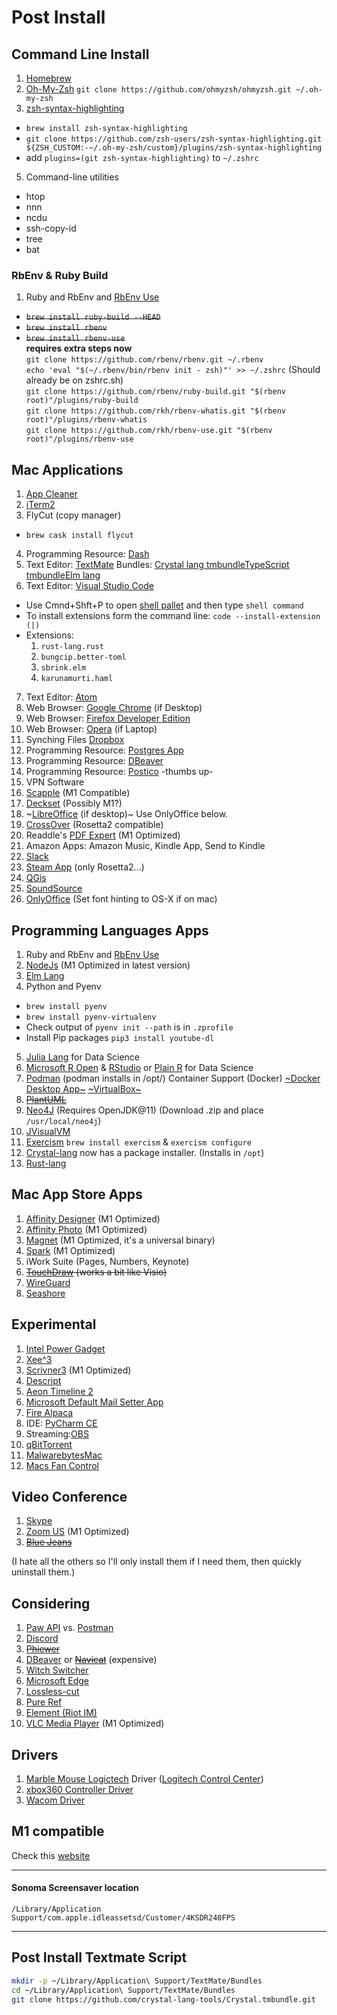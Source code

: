 # Post Install

## Command Line Install

1. [Homebrew](https://brew.sh)
3. [Oh-My-Zsh](https://github.com/robbyrussell/oh-my-zsh) `git clone https://github.com/ohmyzsh/ohmyzsh.git ~/.oh-my-zsh`
4. [zsh-syntax-highlighting](https://github.com/zsh-users/zsh-syntax-highlighting/blob/master/INSTALL.md) 
 - `brew install zsh-syntax-highlighting`
 - `git clone https://github.com/zsh-users/zsh-syntax-highlighting.git ${ZSH_CUSTOM:-~/.oh-my-zsh/custom}/plugins/zsh-syntax-highlighting`
 - add `plugins=(git zsh-syntax-highlighting)` to `~/.zshrc`
5. Command-line utilities
 - htop
 - nnn
 - ncdu
 - ssh-copy-id
 - tree
 - bat

### RbEnv & Ruby Build

1. Ruby and RbEnv and [RbEnv Use](https://github.com/rkh/rbenv-use)
 - ~~`brew install ruby-build --HEAD`~~
 - ~~`brew install rbenv`~~ 
 - ~~`brew install rbenv-use`~~  
**requires extra steps now**  
`git clone https://github.com/rbenv/rbenv.git ~/.rbenv`  
`echo 'eval "$(~/.rbenv/bin/rbenv init - zsh)"' >> ~/.zshrc` (Should already be on zshrc.sh)  
`git clone https://github.com/rbenv/ruby-build.git "$(rbenv root)"/plugins/ruby-build`  
`git clone https://github.com/rkh/rbenv-whatis.git "$(rbenv root)"/plugins/rbenv-whatis`  
`git clone https://github.com/rkh/rbenv-use.git "$(rbenv root)"/plugins/rbenv-use`  
 
## Mac Applications 

1. [App Cleaner](https://freemacsoft.net/appcleaner/)
2. [iTerm2](https://iterm2.com)
3. FlyCut (copy manager) 
 - `brew cask install flycut`
4. Programming Resource: [Dash](https://kapeli.com/dash)
5. Text Editor: [TextMate](https://macromates.com/download) Bundles: [Crystal lang tmbundle](https://github.com/crystal-lang-tools/Crystal.tmbundle)[TypeScript tmbundle](https://github.com/stanger/TypeScript-TextMate)[Elm lang](https://github.com/siame/Elm.tmBundle)
6. Text Editor: [Visual Studio Code](https://code.visualstudio.com/Download)
  - Use Cmnd+Shft+P to open [shell pallet](https://code.visualstudio.com/docs/setup/mac) and then type `shell command`
  - To install extensions form the command line: `code --install-extension (|)` 
  - Extensions:
    1. `rust-lang.rust`
    2. `bungcip.better-toml`
    3. `sbrink.elm`
    4. `karunamurti.haml`
7. Text Editor: [Atom](https://atom.io)
8. Web Browser: [Google Chrome](https://www.google.com/chrome/) (if Desktop)
9. Web Browser: [Firefox Developer Edition](https://www.mozilla.org/en-US/firefox/developer/)
10. Web Browser: [Opera](https://www.opera.com) (if Laptop)
11. Synching Files [Dropbox](https://www.dropbox.com/install)
12. Programming Resource: [Postgres App](https://postgresapp.com/downloads.html)
13. Programming Resource: [DBeaver](https://dbeaver.io/download/)
14. Programming Resource: [Postico](https://eggerapps.at/postico/) -thumbs up-
15. VPN Software
16. [Scapple](https://www.literatureandlatte.com/scapple/download) (M1 Compatible)
17. [Deckset](https://www.deckset.com) (Possibly M1?)
18. ~[LibreOffice](https://www.libreoffice.org) (if desktop)~ Use OnlyOffice below.
19. [CrossOver](https://www.codeweavers.com) (Rosetta2 compatible)
20. Readdle's [PDF Expert](https://pdfexpert.com) (M1 Optimized)
21. Amazon Apps: Amazon Music, Kindle App, Send to Kindle
22. [Slack](https://slack.com/downloads/osx)
23. [Steam App](https://store.steampowered.com/about/) (only Rosetta2...)
24. [QGis](https://qgis.org/en/site/forusers/download.html)
25. [SoundSource](https://www.rogueamoeba.com/soundsource/)
26. [OnlyOffice](https://www.onlyoffice.com/en/desktop.aspx) (Set font hinting to OS-X if on mac)


## Programming Languages Apps

1. Ruby and RbEnv and [RbEnv Use](https://github.com/rkh/rbenv-use)
2. [NodeJs]() (M1 Optimized in latest version)
3. [Elm Lang](https://elm-lang.org)
4. Python and Pyenv
  - `brew install pyenv`
  - `brew install pyenv-virtualenv`
  - Check output of `pyenv init --path` is in `.zprofile`
  - Install Pip packages `pip3 install youtube-dl` 
5. [Julia Lang](https://julialang.org/downloads/) for Data Science
7. [Microsoft R Open](https://mran.microsoft.com/open) & [RStudio](https://www.rstudio.com/products/rstudio/download/) or [Plain R](https://cran.microsoft.com) for Data Science
8. [Podman](https://podman-desktop.io) (podman installs in /opt/) Container Support (Docker) [~Docker Desktop App~](https://www.docker.com/products/docker-desktop) [~VirtualBox~](https://www.virtualbox.org/)
9. ~~[PlantUML](http://plantuml.com)~~
10. [Neo4J](https://neo4j.com/download-center/#community) (Requires OpenJDK@11) (Download .zip and place `/usr/local/neo4j`)
11. [JVisualVM](https://visualvm.github.io/download.html)
12. [Exercism](https://exercism.io/my/settings) `brew install exercism` & `exercism configure`
13. [Crystal-lang](https://github.com/crystal-lang/crystal/releases) now has a package installer. (Installs in `/opt`)
14. [Rust-lang](https://www.rust-lang.org/tools/install)

## Mac App Store Apps

1. [Affinity Designer](https://affinity.serif.com/en-gb/designer/) (M1 Optimized)
2. [Affinity Photo](https://affinity.serif.com/en-gb/photo/) (M1 Optimized)
3. [Magnet](https://magnet.crowdcafe.com/) (M1 Optimized, it's a universal binary)
4. [Spark](https://sparkmailapp.com/) (M1 Optimized)
6. iWork Suite (Pages, Numbers, Keynote) 
5. ~~[TouchDraw](https://apps.apple.com/us/app/touchdraw/id548887176?mt=12) (works a bit like Visio)~~
7. [WireGuard](https://apps.apple.com/us/app/wireguard/id1451685025?mt=12)
8. [Seashore](https://apps.apple.com/us/app/seashore/id1448648921?mt=12)

## Experimental 

1. [Intel Power Gadget](https://software.intel.com/en-us/articles/intel-power-gadget-20)
2. [Xee^3](https://theunarchiver.com/xee)
3. [Scrivner3](https://www.literatureandlatte.com/scrivener/overview) (M1 Optimized)
4. [Descript](https://www.descript.com)
5. [Aeon Timeline 2](https://www.aeontimeline.com)
7. [Microsoft Default Mail Setter App](https://support.microsoft.com/en-us/help/4483875/outlook-for-mac-support-utilities)
8. [Fire Alpaca](https://firealpaca.com/)
9. IDE: [PyCharm CE](https://www.jetbrains.com/pycharm/)
10. Streaming:[OBS](https://obsproject.com/)
11. [qBitTorrent](https://www.qbittorrent.org/)
12. [MalwarebytesMac](https://www.malwarebytes.com/mac/)
13. [Macs Fan Control](https://crystalidea.com/macs-fan-control/download)

## Video Conference

1. [Skype](https://www.skype.com/en/get-skype/)
2. [Zoom US](https://zoom.us) (M1 Optimized)
3. [~~Blue Jeans~~](https://www.bluejeans.com/downloads)

(I hate all the others so I'll only install them if I need them, then quickly uninstall them.)

## Considering 
1. [Paw API](https://paw.cloud/) vs. [Postman](https://www.postman.com/)
3. [Discord](https://discordapp.com/download)
4. ~~[Phiewer](https://phiewer.com)~~
5. [DBeaver](https://dbeaver.io/) or ~~[Navicat](https://customer.navicat.com/)~~ (expensive)
6. [Witch Switcher](https://manytricks.com/witch/)
7. [Microsoft Edge](https://www.microsoft.com/en-us/edge/) 
8. [Lossless-cut](https://github.com/mifi/lossless-cut)
9. [Pure Ref](https://www.pureref.com/)
10. [Element (Riot IM)](https://element.io/get-started)
11. [VLC Media Player](https://www.videolan.org/vlc/) (M1 Optimized)

## Drivers
1. [Marble Mouse Logictech](https://www.logitech.com/en-us/product/trackman-marble-business) Driver ([Logitech Control Center](https://support.logi.com/hc/en-us/articles/360025297833))
2. [xbox360 Controller Driver](https://github.com/360Controller/360Controller/releases)
3. [Wacom Driver](https://www.wacom.com/en-us/support/product-support/drivers)

## M1 compatible
Check this [website](https://isapplesiliconready.com/for/m1)

---
#### Sonoma Screensaver location

`/Library/Application Support/com.apple.idleassetsd/Customer/4KSDR240FPS`

---

## Post Install Textmate Script 
```bash
mkdir -p ~/Library/Application\ Support/TextMate/Bundles
cd ~/Library/Application\ Support/TextMate/Bundles
git clone https://github.com/crystal-lang-tools/Crystal.tmbundle.git
```

